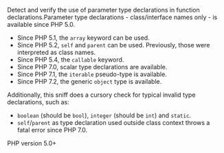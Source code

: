 Detect and verify the use of parameter type declarations in function declarations.Parameter type declarations - class/interface names only - is available since PHP 5.0.
- Since PHP 5.1, the `array` keyword can be used.
- Since PHP 5.2, `self` and `parent` can be used. Previously, those were interpreted as
  class names.
- Since PHP 5.4, the `callable` keyword.
- Since PHP 7.0, scalar type declarations are available.
- Since PHP 7.1, the `iterable` pseudo-type is available.
- Since PHP 7.2, the generic `object` type is available.

Additionally, this sniff does a cursory check for typical invalid type declarations,
such as:
- `boolean` (should be `bool`), `integer` (should be `int`) and `static`.
- `self`/`parent` as type declaration used outside class context throws a fatal error since PHP 7.0.

PHP version 5.0+